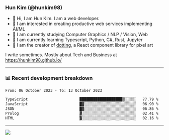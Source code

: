 ### Hun Kim (@hunkim98)

- 👋 Hi, I am Hun Kim. I am a web developer. 
- 🤔 I am interested in creating productive web services implementing AI/ML
- 🔭 I am currently studying Computer Graphics / NLP / Vision, Web 
- 🌱 I am currently learning Typescript, Python, C#, Rust, Jupyter
- 🎨 I am the creator of [dotting](hunkim98.github.io/dotting), a React component library for pixel art

I write sometimes. Mostly about Tech and Business at https://hunkim98.github.io/

---
### 📊 Recent development breakdown
<!--START_SECTION:waka-->

```txt
From: 06 October 2023 - To: 13 October 2023

TypeScript                       ███████████████████▒░░░░░   77.79 %
JavaScript                       █▓░░░░░░░░░░░░░░░░░░░░░░░   06.90 %
JSON                             █▓░░░░░░░░░░░░░░░░░░░░░░░   06.86 %
Prolog                           ▓░░░░░░░░░░░░░░░░░░░░░░░░   02.41 %
HTML                             ▓░░░░░░░░░░░░░░░░░░░░░░░░   02.16 %
```

<!--END_SECTION:waka-->
---

<!-- <div align='center'> -->
  <img align="center" src="https://github-readme-stats.vercel.app/api?username=hunkim98&theme=dark&show_icons=true"/>
<!-- </div> -->
<!--
**hunkim98/hunkim98** is a ✨ _special_ ✨ repository because its `README.md` (this file) appears on your GitHub profile.

Here are some ideas to get you started:

- 🔭 I’m currently working on ...
- 🌱 I’m currently learning ...
- 👯 I’m looking to collaborate on ...
- 🤔 I’m looking for help with ...
- 💬 Ask me about ...
- 📫 How to reach me: ...
- 😄 Pronouns: ...
- ⚡ Fun fact: ...
-->

